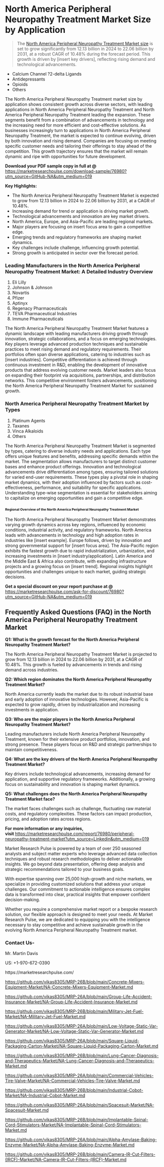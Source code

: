 
<h1>North America Peripheral Neuropathy Treatment Market&nbsp;Size by Application</h1><blockquote><p>The <a href="https://marketresearchpulse.com/download-sample/76980?utm_source=GitHub-NA&amp;utm_medium=019">North America Peripheral Neuropathy Treatment Market size</a> is set to grow significantly from 12.13 billion in 2024 to 22.06 billion by 2031, at a robust CAGR of 10.48% during the forecast period. This growth is driven by [insert key drivers], reflecting rising demand and technological advancements.</p></blockquote><ul><li>Calcium Channel ?2-delta Ligands<li> Antidepressants<li> Opioids<li> Others</li></ul><p>The North America Peripheral Neuropathy Treatment market size by application shows consistent growth across diverse sectors, with leading applications in North America Peripheral Neuropathy Treatment and North America Peripheral Neuropathy Treatment leading the expansion. These segments benefit from a combination of advancements in technology and the increasing need for more efficient and cost-effective solutions. As businesses increasingly turn to applications in North America Peripheral Neuropathy Treatment, the market is expected to continue evolving, driven by both innovation and rising demand. Companies are focusing on meeting specific customer needs and tailoring their offerings to stay ahead of the competition. This growth trajectory ensures that the market will remain dynamic and ripe with opportunities for future development.</p><p><strong>Download your PDF sample copy in full at @ </strong><a href="https://marketresearchpulse.com/download-sample/76980?utm_source=GitHub-NA&amp;utm_medium=019">https://marketresearchpulse.com/download-sample/76980?utm_source=GitHub-NA&amp;utm_medium=019</a></p><p><strong>Key Highlights: </strong></p><ul><li>The North America Peripheral Neuropathy Treatment Market is expected to grow from 12.13 billion in 2024 to 22.06 billion by 2031, at a CAGR of 10.48%.</li><li>Increasing demand for trend or application is driving market growth.</li><li>Technological advancements and innovation are key market drivers.</li><li>North America, Europe, and Asia-Pacific are leading regional markets.</li><li>Major players are focusing on insert focus area to gain a competitive edge.</li><li>Emerging trends and regulatory frameworks are shaping market dynamics.</li><li>Key challenges include challenge, influencing growth potential.</li><li>Strong growth is anticipated in sector over the forecast period.</li></ul><h3>Leading Manufacturers in the North America Peripheral Neuropathy Treatment Market: A Detailed Industry Overview</h3><ol><li>Eli Lilly</li><li>Johnson & Johnson</li><li>Novartis</li><li>Pfizer</li><li>Aptinyx</li><li>Regenacy Pharmaceuticals</li><li>TEVA Pharmaceutical Industries</li><li>Immune Pharmaceuticals</li></ol><div class="flex max-w-full flex-col flex-grow"><div class="min-h-8 text-message flex w-full flex-col items-end gap-2 whitespace-normal break-words [.text-message+&amp;]:mt-5" dir="auto" data-message-author-role="assistant" data-message-id="fd8432e4-4910-450d-b182-61b7bfb0a01f" data-message-model-slug="gpt-4o"><div class="flex w-full flex-col gap-1 empty:hidden first:pt-[3px]"><div class="markdown prose w-full break-words dark:prose-invert light"><p>The North America Peripheral Neuropathy Treatment Market features a dynamic landscape with leading manufacturers driving growth through innovation, strategic collaborations, and a focus on emerging technologies. Key players leverage advanced production techniques and sustainable practices to meet rising demand and regulatory requirements. Their portfolios often span diverse applications, catering to industries such as [insert industries]. Competitive differentiation is achieved through continuous investment in R&amp;D, enabling the development of innovative products that address evolving customer needs. Market leaders also focus on expanding their footprint via acquisitions, partnerships, and distribution networks. This competitive environment fosters advancements, positioning the North America Peripheral Neuropathy Treatment Market for sustained growth.</p></div></div></div></div><h3>North America Peripheral Neuropathy Treatment Market by Types</h3><ol><li>Platinum Agents<li> Taxanes<li> Vinca Alkaloids<li> Others</li></ol><div class="flex max-w-full flex-col flex-grow"><div class="min-h-8 text-message flex w-full flex-col items-end gap-2 whitespace-normal break-words [.text-message+&amp;]:mt-5" dir="auto" data-message-author-role="assistant" data-message-id="084470be-0bb7-4664-bddf-5156b4f41249" data-message-model-slug="gpt-4o-mini"><div class="flex w-full flex-col gap-1 empty:hidden first:pt-[3px]"><div class="markdown prose w-full break-words dark:prose-invert light"><p>The North America Peripheral Neuropathy Treatment Market is segmented by types, catering to diverse industry needs and applications. Each type offers unique features and benefits, addressing specific demands within the market. The segmentation allows manufacturers to target distinct customer bases and enhance product offerings. Innovation and technological advancements drive differentiation among types, ensuring tailored solutions for varied end-user requirements. These types play a pivotal role in shaping market dynamics, with their adoption influenced by factors such as cost-effectiveness, performance, and suitability for specific applications. Understanding type-wise segmentation is essential for stakeholders aiming to capitalize on emerging opportunities and gain a competitive edge.</p></div></div></div></div><h3><span style="font-size: 11px;">Regional Overview of the North America Peripheral Neuropathy Treatment Market</span></h3><div class="flex max-w-full flex-col flex-grow"><div class="min-h-8 text-message flex w-full flex-col items-end gap-2 whitespace-normal break-words [.text-message+&amp;]:mt-5" dir="auto" data-message-author-role="assistant" data-message-id="e9038762-ce64-4e30-91c9-9bd413514231" data-message-model-slug="gpt-4o-mini"><div class="flex w-full flex-col gap-1 empty:hidden first:pt-[3px]"><div class="markdown prose w-full break-words dark:prose-invert light"><p>The North America Peripheral Neuropathy Treatment Market demonstrates varying growth dynamics across key regions, influenced by economic conditions, industrial activity, and regulatory frameworks. North America leads with advancements in technology and high adoption rates in industries like [insert example]. Europe follows, driven by innovation and strong governmental support for [insert focus area]. The Asia-Pacific region exhibits the fastest growth due to rapid industrialization, urbanization, and increasing investments in [insert industry/application]. Latin America and the Middle East &amp; Africa also contribute, with expanding infrastructure projects and a growing focus on [insert trend]. Regional insights highlight opportunities and challenges unique to each market, guiding strategic decisions.</p></div></div></div></div><p><strong>Get a special discount on your report purchase at @ </strong><a href="https://marketresearchpulse.com/ask-for-discount/76980?utm_source=GitHub-NA&amp;utm_medium=019">https://marketresearchpulse.com/ask-for-discount/76980?utm_source=GitHub-NA&amp;utm_medium=019</a></p><h2>Frequently Asked Questions (FAQ) in the North America Peripheral Neuropathy Treatment Market</h2><p><strong>Q1: What is the growth forecast for the North America Peripheral Neuropathy Treatment Market?</strong></p><p>The North America Peripheral Neuropathy Treatment Market is projected to grow from 12.13 billion in 2024 to 22.06 billion by 2031, at a CAGR of 10.48%. This growth is fueled by advancements in trends and rising demand across industries.</p><p><strong>Q2: Which region dominates the North America Peripheral Neuropathy Treatment Market?</strong></p><p>North America currently leads the market due to its robust industrial base and early adoption of innovative technologies. However, Asia-Pacific is expected to grow rapidly, driven by industrialization and increasing investments in application.</p><p><strong>Q3: Who are the major players in the North America Peripheral Neuropathy Treatment Market?</strong></p><p>Leading manufacturers include North America Peripheral Neuropathy Treatment, known for their extensive product portfolios, innovation, and strong presence. These players focus on R&amp;D and strategic partnerships to maintain competitiveness.</p><p><strong>Q4: What are the key drivers of the North America Peripheral Neuropathy Treatment Market?</strong></p><p>Key drivers include technological advancements, increasing demand for application, and supportive regulatory frameworks. Additionally, a growing focus on sustainability and innovation is shaping market dynamics.</p><p><strong>Q5: What challenges does the North America Peripheral Neuropathy Treatment Market face?</strong></p><p>The market faces challenges such as challenge, fluctuating raw material costs, and regulatory complexities. These factors can impact production, pricing, and adoption rates across regions.</p><p><strong>For more information or any inquiries, visit&nbsp;</strong><a href="https://marketresearchpulse.com/report/76980/peripheral-neuropathy-treatment-market?utm_source=Linkedin&utm_medium=019">https://marketresearchpulse.com/report/76980/peripheral-neuropathy-treatment-market?utm_source=Linkedin&utm_medium=019</a></p><p>Market Research Pulse is powered by a team of over 250 seasoned analysts and subject matter experts who leverage advanced data collection techniques and robust research methodologies to deliver actionable insights. We go beyond data presentation, offering deep analysis and strategic recommendations tailored to your business goals.</p><p>With expertise spanning over 25,000 high-growth and niche markets, we specialize in providing customized solutions that address your unique challenges. Our commitment to actionable intelligence ensures complex data is transformed into clear, practical insights that empower confident decision-making.</p><p>Whether you require a comprehensive market report or a bespoke research solution, our flexible approach is designed to meet your needs. At Market Research Pulse, we are dedicated to equipping you with the intelligence necessary to stay competitive and achieve sustainable growth in the evolving North America Peripheral Neuropathy Treatment market.</p><h3><strong>Contact Us-</strong></h3><p>Mr. Martin Davis</p><p>US: +1-970-672-0390</p><p>https://marketresearchpulse.com/</p><p><a href="https://github.com/vikas8305/MRP-26B/blob/main/Concrete-Mixers-Equipment-Market/NA-Concrete-Mixers-Equipment-Market.md">https://github.com/vikas8305/MRP-26B/blob/main/Concrete-Mixers-Equipment-Market/NA-Concrete-Mixers-Equipment-Market.md</a></p><p><a href="https://github.com/vikas8305/MRP-26A/blob/main/Group-Life-Accident-Insurance-Market/NA-Group-Life-Accident-Insurance-Market.md">https://github.com/vikas8305/MRP-26A/blob/main/Group-Life-Accident-Insurance-Market/NA-Group-Life-Accident-Insurance-Market.md</a></p><p><a href="https://github.com/vikas8305/MRP-26B/blob/main/Military-Jet-Fuel-Market/NA-Military-Jet-Fuel-Market.md">https://github.com/vikas8305/MRP-26B/blob/main/Military-Jet-Fuel-Market/NA-Military-Jet-Fuel-Market.md</a></p><p><a href="https://github.com/vikas8305/MRP-26A/blob/main/Low-Voltage-Static-Var-Generator-Market/NA-Low-Voltage-Static-Var-Generator-Market.md">https://github.com/vikas8305/MRP-26A/blob/main/Low-Voltage-Static-Var-Generator-Market/NA-Low-Voltage-Static-Var-Generator-Market.md</a></p><p><a href="https://github.com/vikas8305/MRP-26A/blob/main/Square-Liquid-Packaging-Carton-Market/NA-Square-Liquid-Packaging-Carton-Market.md">https://github.com/vikas8305/MRP-26A/blob/main/Square-Liquid-Packaging-Carton-Market/NA-Square-Liquid-Packaging-Carton-Market.md</a></p><p><a href="https://github.com/vikas8305/MRP-26B/blob/main/Lung-Cancer-Diagnosis-and-Therapeutics-Market/NA-Lung-Cancer-Diagnosis-and-Therapeutics-Market.md">https://github.com/vikas8305/MRP-26B/blob/main/Lung-Cancer-Diagnosis-and-Therapeutics-Market/NA-Lung-Cancer-Diagnosis-and-Therapeutics-Market.md</a></p><p><a href="https://github.com/vikas8305/MRP-26A/blob/main/Commercial-Vehicles-Tire-Valve-Market/NA-Commercial-Vehicles-Tire-Valve-Market.md">https://github.com/vikas8305/MRP-26A/blob/main/Commercial-Vehicles-Tire-Valve-Market/NA-Commercial-Vehicles-Tire-Valve-Market.md</a></p><p><a href="https://github.com/vikas8305/MRP-26B/blob/main/Industrial-Cobot-Market/NA-Industrial-Cobot-Market.md">https://github.com/vikas8305/MRP-26B/blob/main/Industrial-Cobot-Market/NA-Industrial-Cobot-Market.md</a></p><p><a href="https://github.com/vikas8305/MRP-26A/blob/main/Spacesuit-Market/NA-Spacesuit-Market.md">https://github.com/vikas8305/MRP-26A/blob/main/Spacesuit-Market/NA-Spacesuit-Market.md</a></p><p><a href="https://github.com/vikas8305/MRP-26B/blob/main/Implantable-Spinal-Cord-Stimulators-Market/NA-Implantable-Spinal-Cord-Stimulators-Market.md">https://github.com/vikas8305/MRP-26B/blob/main/Implantable-Spinal-Cord-Stimulators-Market/NA-Implantable-Spinal-Cord-Stimulators-Market.md</a></p><p><a href="https://github.com/vikas8305/MRP-26A/blob/main/Alpha-Amylase-Baking-Enzyme-Market/NA-Alpha-Amylase-Baking-Enzyme-Market.md">https://github.com/vikas8305/MRP-26A/blob/main/Alpha-Amylase-Baking-Enzyme-Market/NA-Alpha-Amylase-Baking-Enzyme-Market.md</a></p><p><a href="https://github.com/vikas8305/MRP-26B/blob/main/Camera-IR-Cut-Filters-(IRCF)-Market/NA-Camera-IR-Cut-Filters-(IRCF)-Market.md">https://github.com/vikas8305/MRP-26B/blob/main/Camera-IR-Cut-Filters-(IRCF)-Market/NA-Camera-IR-Cut-Filters-(IRCF)-Market.md</a></p>
